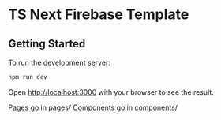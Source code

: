 # TS Next Firebase Template

## Getting Started

To run the development server:

```bash
npm run dev
```

Open [http://localhost:3000](http://localhost:3000) with your browser to see the result.

Pages go in pages/
Components go in components/
